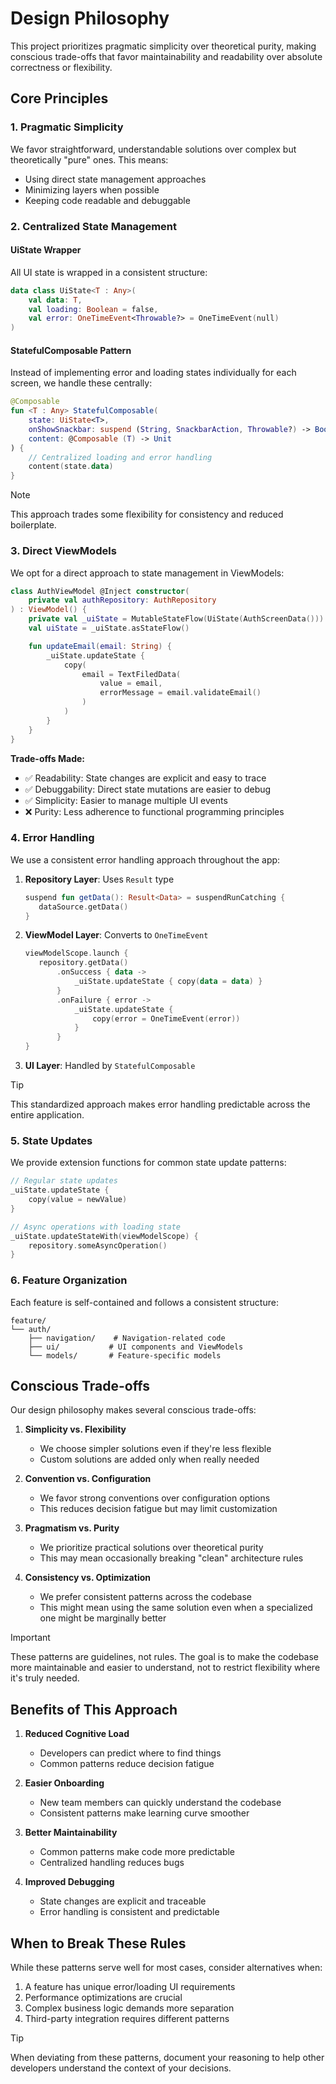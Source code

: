 # Design Philosophy

This project prioritizes pragmatic simplicity over theoretical purity, making conscious trade-offs
that favor maintainability and readability over absolute correctness or flexibility.

## Core Principles

### 1. Pragmatic Simplicity

We favor straightforward, understandable solutions over complex but theoretically "pure" ones. This
means:

- Using direct state management approaches
- Minimizing layers when possible
- Keeping code readable and debuggable

### 2. Centralized State Management

#### UiState Wrapper

All UI state is wrapped in a consistent structure:

```kotlin
data class UiState<T : Any>(
    val data: T,
    val loading: Boolean = false,
    val error: OneTimeEvent<Throwable?> = OneTimeEvent(null)
)
```

#### StatefulComposable Pattern

Instead of implementing error and loading states individually for each screen, we handle these
centrally:

```kotlin
@Composable
fun <T : Any> StatefulComposable(
    state: UiState<T>,
    onShowSnackbar: suspend (String, SnackbarAction, Throwable?) -> Boolean,
    content: @Composable (T) -> Unit
) {
    // Centralized loading and error handling
    content(state.data)
}
```

> [!NOTE]
> This approach trades some flexibility for consistency and reduced boilerplate.

### 3. Direct ViewModels

We opt for a direct approach to state management in ViewModels:

```kotlin
class AuthViewModel @Inject constructor(
    private val authRepository: AuthRepository
) : ViewModel() {
    private val _uiState = MutableStateFlow(UiState(AuthScreenData()))
    val uiState = _uiState.asStateFlow()

    fun updateEmail(email: String) {
        _uiState.updateState {
            copy(
                email = TextFiledData(
                    value = email,
                    errorMessage = email.validateEmail()
                )
            )
        }
    }
}
```

**Trade-offs Made:**

- ✅ Readability: State changes are explicit and easy to trace
- ✅ Debuggability: Direct state mutations are easier to debug
- ✅ Simplicity: Easier to manage multiple UI events
- ❌ Purity: Less adherence to functional programming principles

### 4. Error Handling

We use a consistent error handling approach throughout the app:

1. **Repository Layer**: Uses `Result` type

	```kotlin
	suspend fun getData(): Result<Data> = suspendRunCatching {
	   dataSource.getData()
	}
	```

2. **ViewModel Layer**: Converts to `OneTimeEvent`

	```kotlin
	viewModelScope.launch {
	   repository.getData()
	       .onSuccess { data ->
	           _uiState.updateState { copy(data = data) }
	       }
	       .onFailure { error ->
	           _uiState.updateState {
	               copy(error = OneTimeEvent(error))
	           }
	       }
	}
	```

3. **UI Layer**: Handled by `StatefulComposable`

> [!TIP]
> This standardized approach makes error handling predictable across the entire application.

### 5. State Updates

We provide extension functions for common state update patterns:

```kotlin
// Regular state updates
_uiState.updateState {
    copy(value = newValue)
}

// Async operations with loading state
_uiState.updateStateWith(viewModelScope) {
    repository.someAsyncOperation()
}
```

### 6. Feature Organization

Each feature is self-contained and follows a consistent structure:

```
feature/
└── auth/
    ├── navigation/    # Navigation-related code
    ├── ui/           # UI components and ViewModels
    └── models/       # Feature-specific models
```

## Conscious Trade-offs

Our design philosophy makes several conscious trade-offs:

1. **Simplicity vs. Flexibility**
	- We choose simpler solutions even if they're less flexible
	- Custom solutions are added only when really needed

2. **Convention vs. Configuration**
	- We favor strong conventions over configuration options
	- This reduces decision fatigue but may limit customization

3. **Pragmatism vs. Purity**
	- We prioritize practical solutions over theoretical purity
	- This may mean occasionally breaking "clean" architecture rules

4. **Consistency vs. Optimization**
	- We prefer consistent patterns across the codebase
	- This might mean using the same solution even when a specialized one might be marginally better

> [!IMPORTANT]
> These patterns are guidelines, not rules. The goal is to make the codebase more maintainable and
> easier to understand, not to restrict flexibility where it's truly needed.

## Benefits of This Approach

1. **Reduced Cognitive Load**
	- Developers can predict where to find things
	- Common patterns reduce decision fatigue

2. **Easier Onboarding**
	- New team members can quickly understand the codebase
	- Consistent patterns make learning curve smoother

3. **Better Maintainability**
	- Common patterns make code more predictable
	- Centralized handling reduces bugs

4. **Improved Debugging**
	- State changes are explicit and traceable
	- Error handling is consistent and predictable

## When to Break These Rules

While these patterns serve well for most cases, consider alternatives when:

1. A feature has unique error/loading UI requirements
2. Performance optimizations are crucial
3. Complex business logic demands more separation
4. Third-party integration requires different patterns

> [!TIP]
> When deviating from these patterns, document your reasoning to help other developers understand
> the context of your decisions.